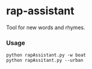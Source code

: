 # rap-assistant
Tool for new words and rhymes.

### Usage
```
python rapAssistant.py -w boat
python rapAssitant.py --urban

```
